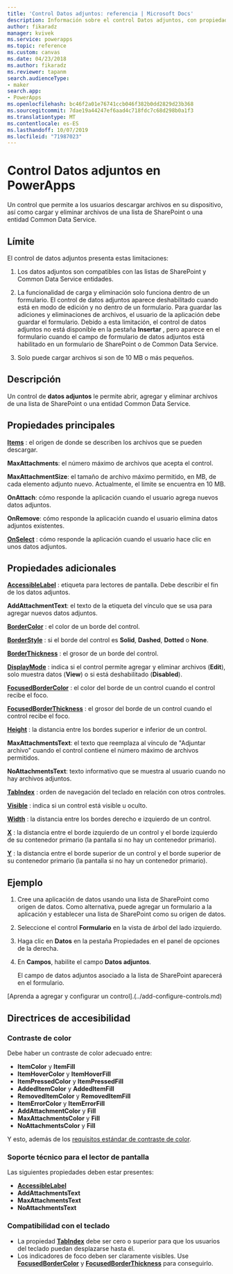 ```yaml
---
title: 'Control Datos adjuntos: referencia | Microsoft Docs'
description: Información sobre el control Datos adjuntos, con propiedades y ejemplos
author: fikaradz
manager: kvivek
ms.service: powerapps
ms.topic: reference
ms.custom: canvas
ms.date: 04/23/2018
ms.author: fikaradz
ms.reviewer: tapanm
search.audienceType:
- maker
search.app:
- PowerApps
ms.openlocfilehash: bc46f2a01e76741ccb046f382b0dd2829d23b368
ms.sourcegitcommit: 7dae19a44247ef6aad4c718fdc7c68d298b0a1f3
ms.translationtype: MT
ms.contentlocale: es-ES
ms.lasthandoff: 10/07/2019
ms.locfileid: "71987023"
---
```

# <a name="attachments-control-in-powerapps"></a>Control Datos adjuntos en PowerApps
Un control que permite a los usuarios descargar archivos en su dispositivo, así como cargar y eliminar archivos de una lista de SharePoint o una entidad Common Data Service.

## <a name="limitations"></a>Límite
El control de datos adjuntos presenta estas limitaciones:
1. Los datos adjuntos son compatibles con las listas de SharePoint y Common Data Service entidades.

1. La funcionalidad de carga y eliminación solo funciona dentro de un formulario. El control de datos adjuntos aparece deshabilitado cuando está en modo de edición y no dentro de un formulario. Para guardar las adiciones y eliminaciones de archivos, el usuario de la aplicación debe guardar el formulario. Debido a esta limitación, el control de datos adjuntos no está disponible en la pestaña **Insertar** , pero aparece en el formulario cuando el campo de formulario de datos adjuntos está habilitado en un formulario de SharePoint o de Common Data Service.

1. Solo puede cargar archivos si son de 10 MB o más pequeños.  

## <a name="description"></a>Descripción
Un control de **datos adjuntos** le permite abrir, agregar y eliminar archivos de una lista de SharePoint o una entidad Common Data Service.

## <a name="key-properties"></a>Propiedades principales
**[Items](properties-core.md)** : el origen de donde se describen los archivos que se pueden descargar.

**MaxAttachments**: el número máximo de archivos que acepta el control.

**MaxAttachmentSize**: el tamaño de archivo máximo permitido, en MB, de cada elemento adjunto nuevo.  Actualmente, el límite se encuentra en 10 MB.

**OnAttach**: cómo responde la aplicación cuando el usuario agrega nuevos datos adjuntos.

**OnRemove**: cómo responde la aplicación cuando el usuario elimina datos adjuntos existentes.

**[OnSelect](properties-core.md)** : cómo responde la aplicación cuando el usuario hace clic en unos datos adjuntos.

## <a name="additional-properties"></a>Propiedades adicionales
**[AccessibleLabel](properties-accessibility.md)** : etiqueta para lectores de pantalla. Debe describir el fin de los datos adjuntos.

**AddAttachmentText**: el texto de la etiqueta del vínculo que se usa para agregar nuevos datos adjuntos.

**[BorderColor](properties-color-border.md)** : el color de un borde del control.

**[BorderStyle](properties-color-border.md)** : si el borde del control es **Solid**, **Dashed**, **Dotted** o **None**.

**[BorderThickness](properties-color-border.md)** : el grosor de un borde del control.

**[DisplayMode](properties-core.md)** : indica si el control permite agregar y eliminar archivos (**Edit**), solo muestra datos (**View**) o si está deshabilitado (**Disabled**).

**[FocusedBorderColor](properties-color-border.md)** : el color del borde de un control cuando el control recibe el foco.

**[FocusedBorderThickness](properties-color-border.md)** : el grosor del borde de un control cuando el control recibe el foco.

**[Height](properties-size-location.md)** : la distancia entre los bordes superior e inferior de un control.

**MaxAttachmentsText**: el texto que reemplaza al vínculo de "Adjuntar archivo" cuando el control contiene el número máximo de archivos permitidos.

**NoAttachmentsText**: texto informativo que se muestra al usuario cuando no hay archivos adjuntos.

**[TabIndex](properties-accessibility.md)** : orden de navegación del teclado en relación con otros controles.

**[Visible](properties-core.md)** : indica si un control está visible u oculto.

**[Width](properties-size-location.md)** : la distancia entre los bordes derecho e izquierdo de un control.

**[X](properties-size-location.md)** : la distancia entre el borde izquierdo de un control y el borde izquierdo de su contenedor primario (la pantalla si no hay un contenedor primario).

**[Y](properties-size-location.md)** : la distancia entre el borde superior de un control y el borde superior de su contenedor primario (la pantalla si no hay un contenedor primario).


## <a name="example"></a>Ejemplo
1. Cree una aplicación de datos usando una lista de SharePoint como origen de datos. Como alternativa, puede agregar un formulario a la aplicación y establecer una lista de SharePoint como su origen de datos.

2. Seleccione el control **Formulario** en la vista de árbol del lado izquierdo.

3. Haga clic en **Datos** en la pestaña Propiedades en el panel de opciones de la derecha.

4. En **Campos**, habilite el campo **Datos adjuntos**.

    El campo de datos adjuntos asociado a la lista de SharePoint aparecerá en el formulario.

[Aprenda a agregar y configurar un control].(../add-configure-controls.md)


## <a name="accessibility-guidelines"></a>Directrices de accesibilidad
### <a name="color-contrast"></a>Contraste de color
Debe haber un contraste de color adecuado entre:
* **ItemColor** y **ItemFill**
* **ItemHoverColor** y **ItemHoverFill**
* **ItemPressedColor** y **ItemPressedFill**
* **AddedItemColor** y **AddedItemFill**
* **RemovedItemColor** y **RemovedItemFill**
* **ItemErrorColor** y **ItemErrorFill**
* **AddAttachmentColor** y **Fill**
* **MaxAttachmentsColor** y **Fill**
* **NoAttachmentsColor** y **Fill**

Y esto, además de los [requisitos estándar de contraste de color](../accessible-apps-color.md).

### <a name="screen-reader-support"></a>Soporte técnico para el lector de pantalla
Las siguientes propiedades deben estar presentes:
* **[AccessibleLabel](properties-accessibility.md)**
* **AddAttachmentsText**
* **MaxAttachmentsText**
* **NoAttachmentsText**

### <a name="keyboard-support"></a>Compatibilidad con el teclado
* La propiedad **[TabIndex](properties-accessibility.md)** debe ser cero o superior para que los usuarios del teclado puedan desplazarse hasta él.
* Los indicadores de foco deben ser claramente visibles. Use **[FocusedBorderColor](properties-color-border.md)** y **[FocusedBorderThickness](properties-color-border.md)** para conseguirlo.
